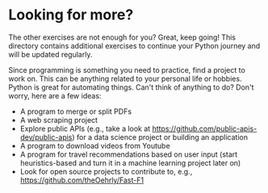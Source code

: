 # Looking for more?
The other exercises are not enough for you? Great, keep going!
This directory contains additional exercises to continue your Python journey and will be updated regularly.

Since programming is something you need to practice, find a project to work on.
This can be anything related to your personal life or hobbies. Python is great for automating things.
Can't think of anything to do? Don't worry, here are a few ideas:
* A program to merge or split PDFs
* A web scraping project
* Explore public APIs (e.g., take a look at https://github.com/public-apis-dev/public-apis) for a data science project or building an application
* A program to download videos from Youtube
* A program for travel recommendations based on user input (start heuristics-based and turn it in a machine learning project later on)
* Look for open source projects to contribute to, e.g., https://github.com/theOehrly/Fast-F1